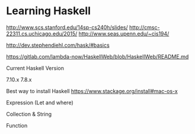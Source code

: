 # Learning Haskell

http://www.scs.stanford.edu/14sp-cs240h/slides/
http://cmsc-22311.cs.uchicago.edu/2015/
http://www.seas.upenn.edu/~cis194/

http://dev.stephendiehl.com/hask/#basics

https://gitlab.com/lambda-now/HaskellWeb/blob/HaskellWeb/README.md

Current Haskell Version

7.10.x
7.8.x

Best way to install Haskell https://www.stackage.org/install#mac-os-x

Expression (Let and where)

Collection & String 

Function 
